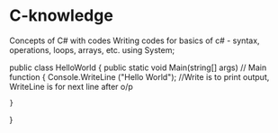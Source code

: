 # C-knowledge
Concepts of C# with codes
Writing codes for basics of c# - syntax, operations, loops, arrays, etc.
using System;

public class HelloWorld
{
    public static void Main(string[] args) // Main function
    {
        Console.WriteLine ("Hello World"); //Write is to print output, WriteLine is for next line after o/p
      
    }
}
